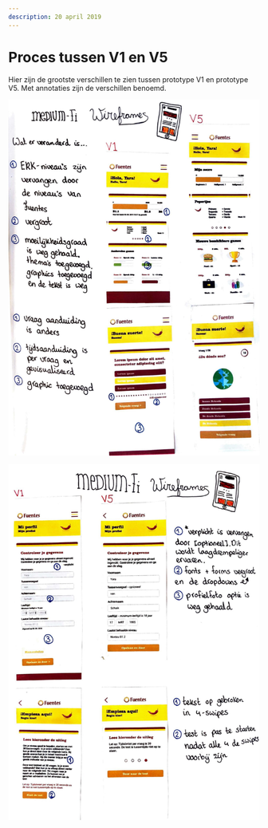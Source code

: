 ```yaml
---
description: 20 april 2019
---
```


# Proces tussen V1 en V5

Hier zijn de grootste verschillen te zien tussen prototype V1 en prototype V5. Met annotaties zijn de verschillen benoemd. 

![](../../../.gitbook/assets/scan-7-may-2019-2-1%20%281%29.jpg)

![](../../../.gitbook/assets/scan-7-may-2019-3-1.jpg)

